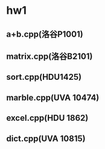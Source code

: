 # hw1

## a+b.cpp(洛谷P1001)

## matrix.cpp(洛谷B2101)

## sort.cpp(HDU1425)

## marble.cpp(UVA 10474)

## excel.cpp(HDU 1862)

## dict.cpp(UVA 10815)